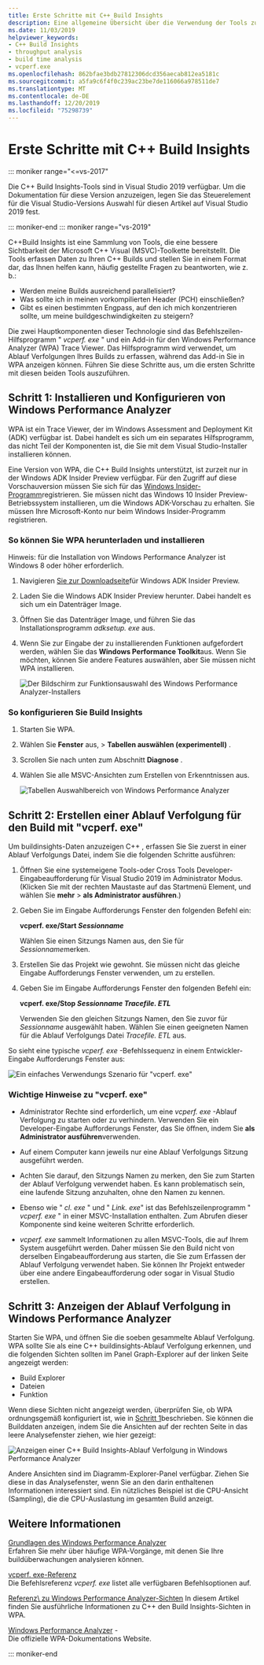 ```yaml
---
title: Erste Schritte mit C++ Build Insights
description: Eine allgemeine Übersicht über die Verwendung der Tools zur Leistungsanalyse zur Erstellung von Builds, die Teil von C++ builderkenntnissen sind.
ms.date: 11/03/2019
helpviewer_keywords:
- C++ Build Insights
- throughput analysis
- build time analysis
- vcperf.exe
ms.openlocfilehash: 862bfae3bdb27812306dcd356aecab812ea5181c
ms.sourcegitcommit: a5fa9c6f4f0c239ac23be7de116066a978511de7
ms.translationtype: MT
ms.contentlocale: de-DE
ms.lasthandoff: 12/20/2019
ms.locfileid: "75298739"
---
```

# <a name="get-started-with-c-build-insights"></a>Erste Schritte mit C++ Build Insights

::: moniker range="<=vs-2017"

Die C++ Build Insights-Tools sind in Visual Studio 2019 verfügbar. Um die Dokumentation für diese Version anzuzeigen, legen Sie das Steuerelement für die Visual Studio-Versions Auswahl für diesen Artikel auf Visual Studio 2019 fest.

::: moniker-end
::: moniker range="vs-2019"

C++Build Insights ist eine Sammlung von Tools, die eine bessere Sichtbarkeit der Microsoft C++ Visual (MSVC)-Toolkette bereitstellt. Die Tools erfassen Daten zu Ihren C++ Builds und stellen Sie in einem Format dar, das Ihnen helfen kann, häufig gestellte Fragen zu beantworten, wie z. b.:

- Werden meine Builds ausreichend parallelisiert?
- Was sollte ich in meinen vorkompilierten Header (PCH) einschließen?
- Gibt es einen bestimmten Engpass, auf den ich mich konzentrieren sollte, um meine buildgeschwindigkeiten zu steigern?

Die zwei Hauptkomponenten dieser Technologie sind das Befehlszeilen-Hilfsprogramm " *vcperf. exe* " und ein Add-in für den Windows Performance Analyzer (WPA) Trace Viewer. Das Hilfsprogramm wird verwendet, um Ablauf Verfolgungen Ihres Builds zu erfassen, während das Add-in Sie in WPA anzeigen können. Führen Sie diese Schritte aus, um die ersten Schritte mit diesen beiden Tools auszuführen.

## <a name="step-1-install-and-configure-windows-performance-analyzer"></a>Schritt 1: Installieren und Konfigurieren von Windows Performance Analyzer

WPA ist ein Trace Viewer, der im Windows Assessment and Deployment Kit (ADK) verfügbar ist. Dabei handelt es sich um ein separates Hilfsprogramm, das nicht Teil der Komponenten ist, die Sie mit dem Visual Studio-Installer installieren können.

Eine Version von WPA, die C++ Build Insights unterstützt, ist zurzeit nur in der Windows ADK Insider Preview verfügbar. Für den Zugriff auf diese Vorschauversion müssen Sie sich für das [Windows Insider-Programm](https://insider.windows.com)registrieren. Sie müssen nicht das Windows 10 Insider Preview-Betriebssystem installieren, um die Windows ADK-Vorschau zu erhalten. Sie müssen Ihre Microsoft-Konto nur beim Windows Insider-Programm registrieren.

### <a name="to-download-and-install-wpa"></a>So können Sie WPA herunterladen und installieren

Hinweis: für die Installation von Windows Performance Analyzer ist Windows 8 oder höher erforderlich.

1. Navigieren [Sie zur Downloadseite](https://www.microsoft.com/en-us/software-download/windowsinsiderpreviewADK)für Windows ADK Insider Preview.

1. Laden Sie die Windows ADK Insider Preview herunter. Dabei handelt es sich um ein Datenträger Image.

1. Öffnen Sie das Datenträger Image, und führen Sie das Installationsprogramm *adksetup. exe* aus.

1. Wenn Sie zur Eingabe der zu installierenden Funktionen aufgefordert werden, wählen Sie das **Windows Performance Toolkit**aus. Wenn Sie möchten, können Sie andere Features auswählen, aber Sie müssen nicht WPA installieren.

   ![Der Bildschirm zur Funktionsauswahl des Windows Performance Analyzer-Installers](media/wpa-installation.png)

### <a name="configuration-steps"></a>So konfigurieren Sie Build Insights

1. Starten Sie WPA.

1. Wählen Sie **Fenster** aus, > **Tabellen auswählen (experimentell)** .

1. Scrollen Sie nach unten zum Abschnitt **Diagnose** .

1. Wählen Sie alle MSVC-Ansichten zum Erstellen von Erkenntnissen aus.

   ![Tabellen Auswahlbereich von Windows Performance Analyzer](media/wpa-configuration.png)

## <a name="step-2-trace-your-build-with-vcperfexe"></a>Schritt 2: Erstellen einer Ablauf Verfolgung für den Build mit "vcperf. exe"

Um buildinsights-Daten anzuzeigen C++ , erfassen Sie Sie zuerst in einer Ablauf Verfolgungs Datei, indem Sie die folgenden Schritte ausführen:

1. Öffnen Sie eine systemeigene Tools-oder Cross Tools Developer-Eingabeaufforderung für Visual Studio 2019 im Administrator Modus. (Klicken Sie mit der rechten Maustaste auf das Startmenü Element, und wählen Sie **mehr** > **als Administrator ausführen**.)

1. Geben Sie im Eingabe Aufforderungs Fenster den folgenden Befehl ein:

   **vcperf. exe/Start _Sessionname_**

   Wählen Sie einen Sitzungs Namen aus, den Sie für *Sessionname*merken.

1. Erstellen Sie das Projekt wie gewohnt. Sie müssen nicht das gleiche Eingabe Aufforderungs Fenster verwenden, um zu erstellen.

1. Geben Sie im Eingabe Aufforderungs Fenster den folgenden Befehl ein:

   **vcperf. exe/Stop _Sessionname_ _Tracefile. ETL_**

   Verwenden Sie den gleichen Sitzungs Namen, den Sie zuvor für *Sessionname* ausgewählt haben. Wählen Sie einen geeigneten Namen für die Ablauf Verfolgungs Datei *Tracefile. ETL* aus.

So sieht eine typische *vcperf. exe* -Befehlssequenz in einem Entwickler-Eingabe Aufforderungs Fenster aus:

![Ein einfaches Verwendungs Szenario für "vcperf. exe"](media/vcperf-simple-usage.png)

### <a name="important-notes-about-vcperfexe"></a>Wichtige Hinweise zu "vcperf. exe"

- Administrator Rechte sind erforderlich, um eine *vcperf. exe* -Ablauf Verfolgung zu starten oder zu verhindern. Verwenden Sie ein Developer-Eingabe Aufforderungs Fenster, das Sie öffnen, indem Sie **als Administrator ausführen**verwenden.

- Auf einem Computer kann jeweils nur eine Ablauf Verfolgungs Sitzung ausgeführt werden.

- Achten Sie darauf, den Sitzungs Namen zu merken, den Sie zum Starten der Ablauf Verfolgung verwendet haben. Es kann problematisch sein, eine laufende Sitzung anzuhalten, ohne den Namen zu kennen.

- Ebenso wie " *cl. exe* " und " *Link. exe*" ist das Befehlszeilenprogramm " *vcperf. exe* " in einer MSVC-Installation enthalten. Zum Abrufen dieser Komponente sind keine weiteren Schritte erforderlich.

- *vcperf. exe* sammelt Informationen zu allen MSVC-Tools, die auf Ihrem System ausgeführt werden. Daher müssen Sie den Build nicht von derselben Eingabeaufforderung aus starten, die Sie zum Erfassen der Ablauf Verfolgung verwendet haben. Sie können Ihr Projekt entweder über eine andere Eingabeaufforderung oder sogar in Visual Studio erstellen.

## <a name="step-3-view-your-trace-in-windows-performance-analyzer"></a>Schritt 3: Anzeigen der Ablauf Verfolgung in Windows Performance Analyzer

Starten Sie WPA, und öffnen Sie die soeben gesammelte Ablauf Verfolgung. WPA sollte Sie als eine C++ buildinsights-Ablauf Verfolgung erkennen, und die folgenden Sichten sollten im Panel Graph-Explorer auf der linken Seite angezeigt werden:

- Build Explorer
- Dateien
- Funktion

Wenn diese Sichten nicht angezeigt werden, überprüfen Sie, ob WPA ordnungsgemäß konfiguriert ist, wie in [Schritt 1](#configuration-steps)beschrieben. Sie können die Builddaten anzeigen, indem Sie die Ansichten auf der rechten Seite in das leere Analysefenster ziehen, wie hier gezeigt:

![Anzeigen einer C++ Build Insights-Ablauf Verfolgung in Windows Performance Analyzer](media/wpa-viewing-trace.gif)

Andere Ansichten sind im Diagramm-Explorer-Panel verfügbar. Ziehen Sie diese in das Analysefenster, wenn Sie an den darin enthaltenen Informationen interessiert sind. Ein nützliches Beispiel ist die CPU-Ansicht (Sampling), die die CPU-Auslastung im gesamten Build anzeigt.

## <a name="more-information"></a>Weitere Informationen

[Grundlagen des Windows Performance Analyzer](wpa-basics.md)\
Erfahren Sie mehr über häufige WPA-Vorgänge, mit denen Sie Ihre buildüberwachungen analysieren können.

[vcperf. exe-Referenz](vcperf-reference.md)\
Die Befehlsreferenz *vcperf. exe* listet alle verfügbaren Befehlsoptionen auf.

[Referenz\ zu Windows Performance Analyzer-Sichten](wpa-views-reference.md)
In diesem Artikel finden Sie ausführliche Informationen zu C++ den Build Insights-Sichten in WPA.

[Windows Performance Analyzer](/windows-hardware/test/wpt/windows-performance-analyzer) -\
Die offizielle WPA-Dokumentations Website.

::: moniker-end

